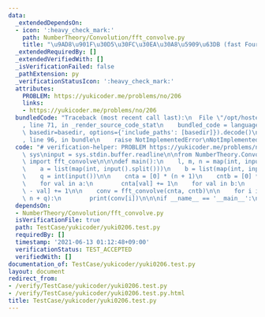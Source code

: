 ```yaml
---
data:
  _extendedDependsOn:
  - icon: ':heavy_check_mark:'
    path: NumberTheory/Convolution/fft_convolve.py
    title: "\u9AD8\u901F\u30D5\u30FC\u30EA\u30A8\u5909\u63DB (fast Fourier transform)"
  _extendedRequiredBy: []
  _extendedVerifiedWith: []
  _isVerificationFailed: false
  _pathExtension: py
  _verificationStatusIcon: ':heavy_check_mark:'
  attributes:
    PROBLEM: https://yukicoder.me/problems/no/206
    links:
    - https://yukicoder.me/problems/no/206
  bundledCode: "Traceback (most recent call last):\n  File \"/opt/hostedtoolcache/Python/3.10.4/x64/lib/python3.10/site-packages/onlinejudge_verify/documentation/build.py\"\
    , line 71, in _render_source_code_stat\n    bundled_code = language.bundle(stat.path,\
    \ basedir=basedir, options={'include_paths': [basedir]}).decode()\n  File \"/opt/hostedtoolcache/Python/3.10.4/x64/lib/python3.10/site-packages/onlinejudge_verify/languages/python.py\"\
    , line 96, in bundle\n    raise NotImplementedError\nNotImplementedError\n"
  code: "# verification-helper: PROBLEM https://yukicoder.me/problems/no/206\nimport\
    \ sys\ninput = sys.stdin.buffer.readline\n\nfrom NumberTheory.Convolution.fft_convolve\
    \ import fft_convolve\n\n\ndef main():\n    l, m, n = map(int, input().split())\n\
    \    a = list(map(int, input().split()))\n    b = list(map(int, input().split()))\n\
    \    q = int(input())\n\n    cnta = [0] * (n + 1)\n    cntb = [0] * (n + 1)\n\
    \    for val in a:\n        cnta[val] += 1\n    for val in b:\n        cntb[n\
    \ - val] += 1\n\n    conv = fft_convolve(cnta, cntb)\n\n    for i in range(n,\
    \ n + q):\n        print(conv[i])\n\n\nif __name__ == '__main__':\n    main()\n"
  dependsOn:
  - NumberTheory/Convolution/fft_convolve.py
  isVerificationFile: true
  path: TestCase/yukicoder/yuki0206.test.py
  requiredBy: []
  timestamp: '2021-06-13 01:12:48+09:00'
  verificationStatus: TEST_ACCEPTED
  verifiedWith: []
documentation_of: TestCase/yukicoder/yuki0206.test.py
layout: document
redirect_from:
- /verify/TestCase/yukicoder/yuki0206.test.py
- /verify/TestCase/yukicoder/yuki0206.test.py.html
title: TestCase/yukicoder/yuki0206.test.py
---
```

